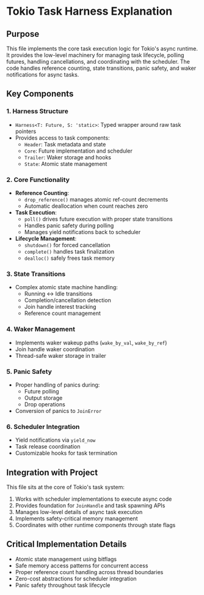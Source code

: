 # Tokio Task Harness Explanation

## Purpose
This file implements the core task execution logic for Tokio's async runtime. It provides the low-level machinery for managing task lifecycle, polling futures, handling cancellations, and coordinating with the scheduler. The code handles reference counting, state transitions, panic safety, and waker notifications for async tasks.

## Key Components

### 1. Harness Structure
- `Harness<T: Future, S: 'static>`: Typed wrapper around raw task pointers
- Provides access to task components:
  - `Header`: Task metadata and state
  - `Core`: Future implementation and scheduler
  - `Trailer`: Waker storage and hooks
  - `State`: Atomic state management

### 2. Core Functionality
- **Reference Counting**:
  - `drop_reference()` manages atomic ref-count decrements
  - Automatic deallocation when count reaches zero
- **Task Execution**:
  - `poll()` drives future execution with proper state transitions
  - Handles panic safety during polling
  - Manages yield notifications back to scheduler
- **Lifecycle Management**:
  - `shutdown()` for forced cancellation
  - `complete()` handles task finalization
  - `dealloc()` safely frees task memory

### 3. State Transitions
- Complex atomic state machine handling:
  - Running <-> Idle transitions
  - Completion/cancellation detection
  - Join handle interest tracking
  - Reference count management

### 4. Waker Management
- Implements waker wakeup paths (`wake_by_val`, `wake_by_ref`)
- Join handle waker coordination
- Thread-safe waker storage in trailer

### 5. Panic Safety
- Proper handling of panics during:
  - Future polling
  - Output storage
  - Drop operations
- Conversion of panics to `JoinError`

### 6. Scheduler Integration
- Yield notifications via `yield_now`
- Task release coordination
- Customizable hooks for task termination

## Integration with Project
This file sits at the core of Tokio's task system:
1. Works with scheduler implementations to execute async code
2. Provides foundation for `JoinHandle` and task spawning APIs
3. Manages low-level details of async task execution
4. Implements safety-critical memory management
5. Coordinates with other runtime components through state flags

## Critical Implementation Details
- Atomic state management using bitflags
- Safe memory access patterns for concurrent access
- Proper reference count handling across thread boundaries
- Zero-cost abstractions for scheduler integration
- Panic safety throughout task lifecycle

